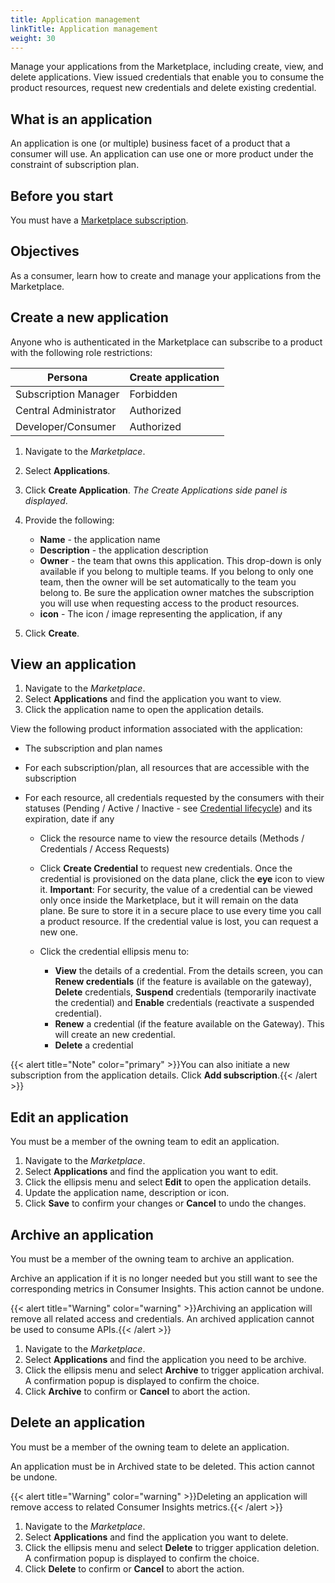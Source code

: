 ```yaml
---
title: Application management
linkTitle: Application management
weight: 30
---
```


Manage your applications from the Marketplace, including create, view, and delete applications. View issued credentials that enable you to consume the product resources, request new credentials and delete existing credential.

## What is an application

An application is one (or multiple) business facet of a product that a consumer will use. An application can use one or more product under the constraint of subscription plan.

## Before you start

You must have a [Marketplace subscription](/docs/manage_marketplace/consumer_experience/subscription_management).

## Objectives

As a consumer, learn how to create and manage your applications from the Marketplace.

## Create a new application

Anyone who is authenticated in the Marketplace can subscribe to a product with the following role restrictions:

| Persona               | Create application |
|-----------------------|--------------------|
| Subscription Manager  | Forbidden          |
| Central Administrator | Authorized         |
| Developer/Consumer    | Authorized         |

1. Navigate to the *Marketplace*.
2. Select **Applications**.
3. Click **Create Application**. *The Create Applications side panel is displayed*.
4. Provide the following:

    * **Name** - the application name
    * **Description** - the application description
    * **Owner** - the team that owns this application. This drop-down is only available if you belong to multiple teams. If you belong to only one team, then the owner will be set automatically to the team you belong to. Be sure the application owner matches the subscription you will use when requesting access to the product resources.
    * **icon** - The icon / image representing the application, if any

5. Click **Create**.

## View an application

1. Navigate to the *Marketplace*.
2. Select **Applications** and find the application you want to view.
3. Click the application name to open the application details.

View the following product information associated with the application:

* The subscription and plan names
* For each subscription/plan, all resources that are accessible with the subscription
* For each resource, all credentials requested by the consumers with their statuses (Pending / Active / Inactive - see [Credential lifecycle](/docs/manage_marketplace/consumer_experience/credential_management#credential-lifecycle)) and its expiration, date if any

    * Click the resource name to view the resource details (Methods / Credentials / Access Requests)
    * Click **Create Credential** to request new credentials. Once the credential is provisioned on the data plane, click the **eye** icon to view it. **Important**: For security, the value of a credential can be viewed only once inside the Marketplace, but it will remain on the data plane. Be sure to store it in a secure place to use every time you call a product resource. If the credential value is lost, you can request a new one.
    * Click the credential ellipsis menu to:

        * **View** the details of a credential. From the details screen, you can **Renew credentials** (if the feature is available on the gateway), **Delete** credentials, **Suspend** credentials (temporarily inactivate the credential) and **Enable** credentials (reactivate a suspended credential).
        * **Renew** a credential (if the feature available on the Gateway). This will create an new credential.
        * **Delete** a credential

{{< alert title="Note" color="primary" >}}You can also initiate a new subscription from the application details. Click **Add subscription**.{{< /alert >}}

## Edit an application

You must be a member of the owning team to edit an application.

1. Navigate to the *Marketplace*.
2. Select **Applications** and find the application you want to edit.
3. Click the ellipsis menu and select **Edit** to open the application details.
4. Update the application name, description or icon.
5. Click **Save** to confirm your changes or **Cancel** to undo the changes.

## Archive an application

You must be a member of the owning team to archive an application.

Archive an application if it is no longer needed but you still want to see the corresponding metrics in Consumer Insights. This action cannot be undone.

{{< alert title="Warning" color="warning" >}}Archiving an application will remove all related access and credentials. An archived application cannot be used to consume APIs.{{< /alert >}}

1. Navigate to the *Marketplace*.
2. Select **Applications** and find the application you need to be archive.
3. Click the ellipsis menu and select **Archive** to trigger application archival. A confirmation popup is displayed to confirm the choice.
4. Click **Archive** to confirm or **Cancel** to abort the action.

## Delete an application

You must be a member of the owning team to delete an application.

An application must be in Archived state to be deleted. This action cannot be undone.

{{< alert title="Warning" color="warning" >}}Deleting an application will remove access to related Consumer Insights metrics.{{< /alert >}}

1. Navigate to the *Marketplace*.
2. Select **Applications** and find the application you want to delete.
3. Click the ellipsis menu and select **Delete** to trigger application deletion. A confirmation popup is displayed to confirm the choice.
4. Click **Delete** to confirm or **Cancel** to abort the action.
